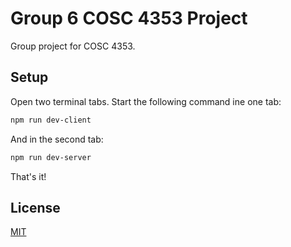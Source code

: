 # Group 6 COSC 4353 Project

Group project for COSC 4353.

## Setup

Open two terminal tabs. Start the following command ine one tab:

```bash
npm run dev-client
```

And in the second tab:

```bash
npm run dev-server
```
That's it!

## License
[MIT](https://choosealicense.com/licenses/mit/)